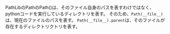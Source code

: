 PathLibのPathのPath()は、そのファイル自身のパスを表すわけではなく、pythonコードを実行しているディレクトリを表す。
そのため、`Path(__file__)`は、現在のファイルのパスを表す。
`Path(__file__).parent`は、そのファイルが存在するディレクトリクトリを表す。
